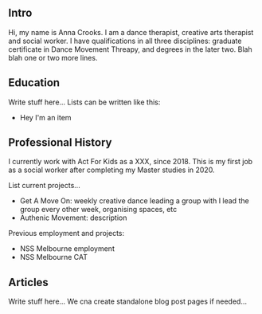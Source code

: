 ## Intro

Hi, my name is Anna Crooks. I am a dance therapist, creative arts therapist and social worker. I have qualifications in all three disciplines: graduate certificate in Dance Movement Threapy, and degrees in the later two. Blah blah one or two more lines.

## Education

Write stuff here… Lists can be written like this:

* Hey I'm an item

## Professional History

I currently work with Act For Kids as a XXX, since 2018. This is my first job as a social worker after completing my Master studies in 2020.

List current projects…

* Get A Move On: weekly creative dance leading a group with I lead the group every other week, organising spaces, etc
* Authenic Movement: description

Previous employment and projects:

* NSS Melbourne employment
* NSS Melbourne CAT


## Articles

Write stuff here… We cna create standalone blog post pages if needed…
